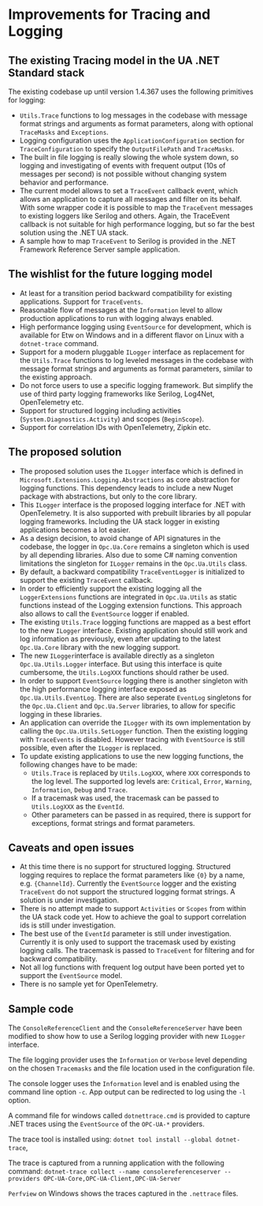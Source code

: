 

# Improvements for Tracing and Logging #

## The existing Tracing model in the UA .NET Standard stack  ##

The existing codebase up until version 1.4.367 uses the following primitives for logging:

* `Utils.Trace` functions to log messages in the codebase with message format strings and arguments as format parameters, along with optional `TraceMasks` and `Exceptions`. 
* Logging configuration uses the `ApplicationConfiguration` section for  `TraceConfiguration` to specify the `OutputFilePath` and `TraceMasks`.
* The built in file logging is really slowing the whole system down, so logging and investigating of events with frequent output (10s of messages per second) is not possible without changing system behavior and performance.
* The current model allows to set a `TraceEvent` callback event, which allows an application to capture all messages and filter on its behalf. With some wrapper code it is possible to map the `TraceEvent` messages to existing loggers like Serilog and others. Again, the TraceEvent callback is not suitable for high performance logging, but so far the best solution using the .NET UA stack.
* A sample how to map `TraceEvent` to Serilog is provided in the .NET Framework Reference Server sample application.

## The wishlist for the future logging model

- At least for a transition period backward compatibility for existing applications. Support for `TraceEvents`.
- Reasonable flow of messages at the `Information` level to allow production applications to run with logging always enabled.
- High performance logging using  `EventSource` for development, which is available for Etw on Windows and in a different flavor on Linux with a `dotnet-trace` command.
- Support for a modern pluggable `ILogger` interface as replacement for the `Utils.Trace` functions to log leveled messages in the codebase with message format strings and arguments as format parameters, similar to the existing approach.
- Do not force users to use a specific logging framework. But simplify the use of third party logging frameworks like Serilog, Log4Net, OpenTelemetry etc.
- Support for structured logging including activities (`System.Diagnostics.Activity`) and scopes (`BeginScope`).
- Support for correlation IDs with OpenTelemetry, Zipkin etc.

## The proposed solution

- The proposed solution uses the `ILogger` interface which is defined in `Microsoft.Extensions.Logging.Abstractions` as core abstraction for logging functions. This dependency leads to include a new Nuget package with abstractions, but only to the core library.
- This `ILogger` interface is the proposed logging interface for .NET with OpenTelemetry. It  is also supported with prebuilt libraries by all popular logging frameworks. Including the UA stack logger in existing applications becomes a lot easier.
- As a design decision, to avoid change of API signatures in the codebase, the logger in `Opc.Ua.Core` remains a singleton which is used by all depending libraries. Also due to some C# naming convention limitations the singleton for `ILogger` remains in the `Opc.Ua.Utils` class.
- By default, a backward compatibility `TraceEventLogger` is initialized to support the existing `TraceEvent` callback.
- In order to efficiently support the existing logging all the `LoggerExtensions` functions are integrated in `Opc.Ua.Utils` as static functions instead of the Logging extension functions. This approach also allows to call the `EventSource` logger if enabled.
- The existing `Utils.Trace` logging functions are mapped as a best effort to the new `ILogger` interface. Existing application should still work and log information as previously, even after updating to the latest `Opc.Ua.Core` library with the new logging support.
- The new `ILogger`interface is available directly as a singleton `Opc.Ua.Utils.Logger` interface. But using this interface is quite cumbersome, the `Utils.LogXXX` functions should rather be used. 
- In order to support `EventSource` logging there is another singleton with the high performance logging interface exposed as  `Opc.Ua.Utils.EventLog`. There are also   seperate `EventLog` singletons for the `Opc.Ua.Client` and `Opc.Ua.Server` libraries, to allow for specific logging in these libraries.
- An application can override the `ILogger` with its own implementation by calling the `Opc.Ua.Utils.SetLogger` function. Then the existing logging with `TraceEvents` is disabled. However tracing with `EventSource` is still possible, even after the `ILogger` is replaced.
- To update existing applications to use the new logging functions, the following changes have to be made:
  - `Utils.Trace` is replaced by `Utils.LogXXX`,  where `XXX` corresponds to the log level. 
    The supported log levels are: `Critical`, `Error`, `Warning`, `Information`, `Debug` and `Trace`.
  - If a tracemask was used, the tracemask can be passed to `Utils.LogXXX` as the `EventId`. 
  - Other parameters can be passed in as required, there is support for exceptions, format strings and format parameters.

## Caveats and open issues

- At this time there is no support for structured logging. Structured logging requires to replace the format parameters like `{0}` by a name, e.g. `{ChannelId}`. Currently the `EventSource` logger and the existing `TraceEvent` do not support the structured logging format strings. A solution is under investigation.
- There is no attempt made to support `Activities` or `Scopes` from within the UA stack code yet. How to achieve the goal to support correlation ids is still under investigation.  
- The best use of the `EventId` parameter is still under investigation. Currently it is only used to support the tracemask used by existing logging calls. The tracemask is passed to `TraceEvent` for filtering and for backward compatibility. 
- Not all log functions with frequent log output have been ported yet to support the `EventSource` model.
- There is no sample yet for OpenTelemetry.

## Sample code

The `ConsoleReferenceClient` and the `ConsoleReferenceServer` have been modified to show how to use a Serilog logging provider with new `ILogger` interface. 

The file logging provider uses the `Information` or `Verbose` level depending on the chosen `Tracemasks` and the file location used in the configuration file.

The console logger uses the `Information` level and is enabled using the command line option `-c`. App output can be redirected to log using the `-l` option.

A command file for windows called `dotnettrace.cmd` is provided to capture .NET traces using the `EventSource` of the `OPC-UA-*` providers. 

The trace tool is installed using:
	 `dotnet tool install --global dotnet-trace`,  

The trace is captured from a running application with the following command: 
	`dotnet-trace collect --name consolereferenceserver --providers OPC-UA-Core,OPC-UA-Client,OPC-UA-Server`

`Perfview` on Windows shows the traces captured in the `.nettrace` files.
